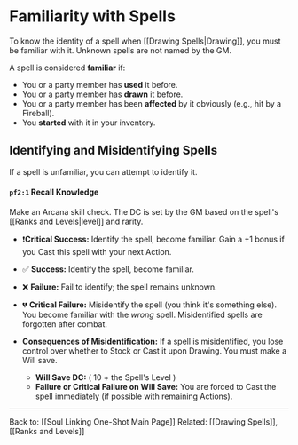 # Familiarity with Spells

To know the identity of a spell when [[Drawing Spells|Drawing]], you must be familiar with it. Unknown spells are not named by the GM.

A spell is considered **familiar** if:

* You or a party member has **used** it before.
* You or a party member has **drawn** it before.
* You or a party member has been **affected** by it obviously (e.g., hit by a Fireball).
* You **started** with it in your inventory.

## Identifying and Misidentifying Spells

If a spell is unfamiliar, you can attempt to identify it.
#### `pf2:1` Recall Knowledge
Make an Arcana skill check. The DC is set by the GM based on the spell's [[Ranks and Levels|level]] and rarity.
  * ❗**Critical Success:** Identify the spell, become familiar. Gain a +1 bonus if you Cast this spell with your next Action.
  * ✅ **Success:** Identify the spell, become familiar.
  * ❌ **Failure:** Fail to identify; the spell remains unknown.
  * 💔 **Critical Failure:** Misidentify the spell (you think it's something else). You become familiar with the *wrong* spell. Misidentified spells are forgotten after combat.

* **Consequences of Misidentification:** If a spell is misidentified, you lose control over whether to Stock or Cast it upon Drawing. You must make a Will save.
  * **Will Save DC:** \( 10 + the Spell's Level \)
  * **Failure or Critical Failure on Will Save:** You are forced to Cast the spell immediately (if possible with remaining Actions).

---
Back to: [[Soul Linking One-Shot Main Page]]
Related: [[Drawing Spells]], [[Ranks and Levels]]
